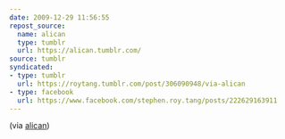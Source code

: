 ```yaml
---
date: 2009-12-29 11:56:55
repost_source:
  name: alican
  type: tumblr
  url: https://alican.tumblr.com/
source: tumblr
syndicated:
- type: tumblr
  url: https://roytang.tumblr.com/post/306090948/via-alican
- type: facebook
  url: https://www.facebook.com/stephen.roy.tang/posts/222629163911
---
```


<p>(via <a href="http://alican.tumblr.com/">alican</a>)</p>